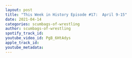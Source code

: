 ```yaml
---
layout: post
title: "This Week in History Episode #17:  April 9-15"
date: 2021-04-14
categories: scumbags-of-wrestling
author: scumbags-of-wrestling
spotify_track_id: 
youtube_video_id: PgB_6HtAdys
apple_track_id: 
youtube_metadata: 
---
```

